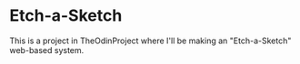 # Etch-a-Sketch
This is a project in TheOdinProject where I'll be making an "Etch-a-Sketch" web-based system.
